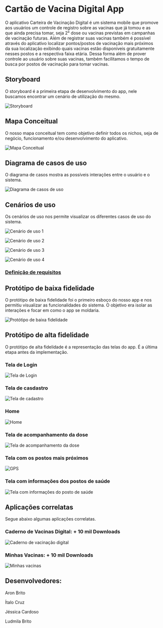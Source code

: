 # Cartão de Vacina Digital App

O aplicativo Carteira de Vacinação Digital é um sistema mobile que promove aos usuários um controle de registro sobre as vacinas que já tomou e as que ainda precisa tomar, seja 2° dose ou vacinas previstas em campanhas de vacinação futuras. Além de registrar suas vacinas também é possível através do aplicativo localizar pontos/postos de vacinação mais próximos da sua localização exibindo quais vacinas estão disponíveis gratuitamente nesses postos e a respectiva faixa etária. Dessa forma além de prover controle ao usuário sobre suas vacinas, também facilitamos o tempo de busca por postos de vacinação para tomar vacinas.

## Storyboard

O storyboard é a primeira etapa de desenvolvimento do app, nele buscamos encontrar um cenário de utilização do mesmo.

![Storyboard](doc/storyboard/storyboard.jpeg)

## Mapa Conceitual

O nosso mapa conceitual tem como objetivo definir todos os nichos, seja de negócio, funcionamento e/ou desenvolvimento do aplicativo.


![Mapa Conceitual](doc/mapaconceitual/mapaconceitual.png)




## Diagrama de casos de uso

O diagrama de casos mostra as possíveis interações entre o usuário e o sistema. 

![Diagrama de casos de uso](doc/diagrama/ATM.png)

## Cenários de uso

Os cenários de uso nos permite visualizar os diferentes casos de uso do sistema.

![Cenário de uso 1](doc/cenariodeuso/cenario1.png)

![Cenário de uso 2](doc/cenariodeuso/cenario2.png)

![Cenário de uso 3](doc/cenariodeuso/cenario3.png)

![Cenário de uso 4](doc/cenariodeuso/cenario4.png)

### [Definição de requisitos](https://github.com/jessicacardoso1/carteira-vacinacao/blob/main/doc/definicaoderequisitos/denificaoderequistos.pdf)




## Protótipo de baixa fidelidade


O protótipo de baixa fidelidade foi o primeiro esboço do nosso app e nos permitiu visualizar as funcionalidades do sistema. O objetivo era isolar as interações e focar em como o app se moldaria. 

![Protótipo de baixa fidelidade](doc/baixafidelidade/baixafidelidade.png)


## Protótipo de alta fidelidade

O protótipo de alta fidelidade é a representação das telas do app. É a última etapa antes da implementação. 

### Tela de Login
![Tela de Login](doc/altafidelidade/login.png)

### Tela de casdastro
![Tela de cadastro](doc/altafidelidade/cadastro.png)

### Home 
![Home](doc/altafidelidade/home.png)

### Tela de acompanhamento da dose
![Tela de acompanhamento da dose](doc/altafidelidade/acompanhamentodadose.png)

### Tela com os postos mais próximos
![GPS](doc/altafidelidade/gps.png)

### Tela com informações dos postos de saúde
![Tela com informações do posto de saúde](doc/altafidelidade/postodesaude.png)


## Aplicações correlatas

Segue abaixo algumas aplicações correlatas.


### Caderno de Vacinas Digital: + 10 mil Downloads 

![Caderno de vacinação digital](doc/appcorrelatas/cadernodevacinacaodigital.png)

### Minhas Vacinas: + 10 mil Downloads

![Minhas vacinas](doc/appcorrelatas/minhasvacinas.png)


 
 ####
## Desenvolvedores:

Aron Brito

Ítalo Cruz

Jéssica Cardoso

Ludmila Brito




